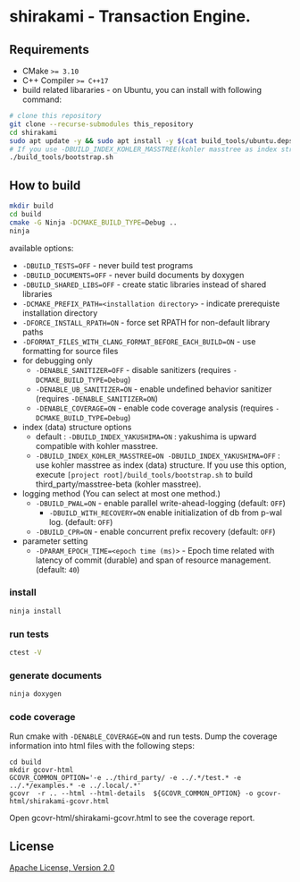 # shirakami - Transaction Engine.

## Requirements

* CMake `>= 3.10`
* C++ Compiler `>= C++17`
* build related libararies - on Ubuntu, you can install with following command:

```sh
# clone this repository
git clone --recurse-submodules this_repository
cd shirakami
sudo apt update -y && sudo apt install -y $(cat build_tools/ubuntu.deps)
# If you use -DBUILD_INDEX_KOHLER_MASSTREE(kohler masstree as index structure), it builds third_party/masstree-beta
./build_tools/bootstrap.sh
```

## How to build

```sh
mkdir build
cd build
cmake -G Ninja -DCMAKE_BUILD_TYPE=Debug ..
ninja
```

available options:
* `-DBUILD_TESTS=OFF` - never build test programs
* `-DBUILD_DOCUMENTS=OFF` - never build documents by doxygen
* `-DBUILD_SHARED_LIBS=OFF` - create static libraries instead of shared libraries
* `-DCMAKE_PREFIX_PATH=<installation directory>` - indicate prerequiste installation directory
* `-DFORCE_INSTALL_RPATH=ON` - force set RPATH for non-default library paths
* `-DFORMAT_FILES_WITH_CLANG_FORMAT_BEFORE_EACH_BUILD=ON` - use formatting for source files
* for debugging only
  * `-DENABLE_SANITIZER=OFF` - disable sanitizers (requires `-DCMAKE_BUILD_TYPE=Debug`)
  * `-DENABLE_UB_SANITIZER=ON` - enable undefined behavior sanitizer (requires `-DENABLE_SANITIZER=ON`)
  * `-DENABLE_COVERAGE=ON` - enable code coverage analysis (requires `-DCMAKE_BUILD_TYPE=Debug`)
* index (data) structure options
  * default : `-DBUILD_INDEX_YAKUSHIMA=ON` : yakushima is upward compatible with kohler masstree.
  * `-DBUILD_INDEX_KOHLER_MASSTREE=ON -DBUILD_INDEX_YAKUSHIMA=OFF` : use kohler masstree as index (data) structure. 
  If you use this option, execute `[project root]/build_tools/bootstrap.sh` to build third_party/masstree-beta 
  (kohler masstree).
* logging method (You can select at most one method.)
  * `-DBUILD_PWAL=ON` - enable parallel write-ahead-logging (default: `OFF`)
    * `-DBUILD_WITH_RECOVERY=ON` enable initialization of db from p-wal log. (default: `OFF`)
  * `-DBUILD_CPR=ON` - enable concurrent prefix recovery (default: `OFF`)
* parameter setting
  * `-DPARAM_EPOCH_TIME=<epoch time (ms)>` - Epoch time related with latency of commit (durable) and span of resource 
management. (default: `40`)
### install 

```sh
ninja install
```

### run tests

```sh
ctest -V
```

### generate documents

```sh
ninja doxygen
```

### code coverage

Run cmake with `-DENABLE_COVERAGE=ON` and run tests.
Dump the coverage information into html files with the following steps:
```
cd build
mkdir gcovr-html
GCOVR_COMMON_OPTION='-e ../third_party/ -e ../.*/test.* -e ../.*/examples.* -e ../.local/.*'
gcovr  -r .. --html --html-details  ${GCOVR_COMMON_OPTION} -o gcovr-html/shirakami-gcovr.html
```
Open gcovr-html/shirakami-gcovr.html to see the coverage report.

## License

[Apache License, Version 2.0](http://www.apache.org/licenses/LICENSE-2.0)
